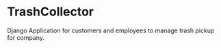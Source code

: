 # TrashCollector
Django Application for customers and employees to manage trash pickup for company.

